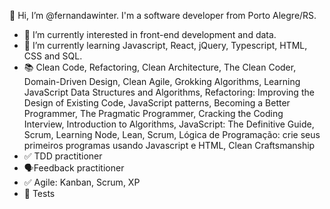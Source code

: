 👋 Hi, I’m @fernandawinter. I'm a software developer from Porto Alegre/RS.
- 👀 I’m currently interested in front-end development and data.
- 🌱 I’m currently learning Javascript, React, jQuery, Typescript, HTML, CSS and SQL.
- 📚 Clean Code, Refactoring, Clean Architecture, The Clean Coder, Domain-Driven Design, Clean Agile, Grokking Algorithms, Learning JavaScript Data Structures and Algorithms, Refactoring: Improving the Design of Existing Code, JavaScript patterns, Becoming a Better Programmer, The Pragmatic Programmer, Cracking the Coding Interview, Introduction to Algorithms, JavaScript: The Definitive Guide, Scrum, Learning Node, Lean, Scrum, Lógica de Programação: crie seus primeiros programas usando Javascript e HTML, Clean Craftsmanship
- ✅ TDD practitioner
- 🗣️Feedback practitioner
- ✅ Agile: Kanban, Scrum, XP
- 🚨 Tests
